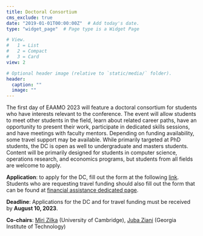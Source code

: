 ```yaml
---
title: Doctoral Consortium
cms_exclude: true
date: "2019-01-01T00:00:00Z"  # Add today's date.
type: "widget_page"  # Page type is a Widget Page

# View.
#   1 = List
#   2 = Compact
#   3 = Card
view: 2

# Optional header image (relative to `static/media/` folder).
header:
  caption: ""
  image: ""
---
```


The first day of EAAMO 2023 will feature a doctoral consortium for students who have interests relevant to the conference. The event will allow students to meet other students in the field, learn about related career paths, have an opportunity to present their work, participate in dedicated skills sessions, and have meetings with faculty mentors. Depending on funding availability, some travel support may be available. While primarily targeted at PhD students, the DC is open as well to undergraduate and masters students. Content will be primarily designed for students in computer science, operations research, and economics programs, but students from all fields are welcome to apply.

**Application**: to apply for the DC, fill out the form at the following [link](https://forms.gle/XLV6dh5vhXjeZVTU7). Students who are requesting travel funding should also fill out the form that can be found at [financial assistance dedicated page](https://eaamo.org/financial_assistance/).

**Deadline**: Applications for the DC and for travel funding must be received by **August 10, 2023**.

**Co-chairs**: [Miri Zilka](http://www.eng.cam.ac.uk/profiles/mz477) (University of Cambridge), [Juba Ziani](http://juba-ziani.com/) (Georgia Institute of Technology)
